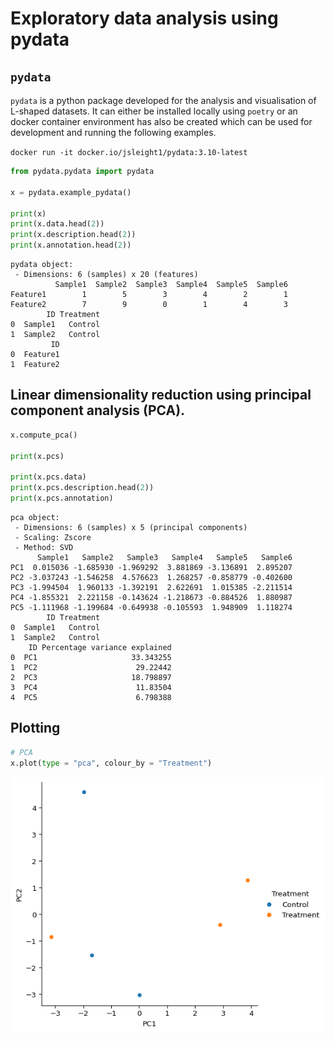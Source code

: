# Exploratory data analysis using pydata

## `pydata`

`pydata` is a python package developed for the analysis and
visualisation of L-shaped datasets. It can either be installed locally
using `poetry` or an docker container environment has also be created
which can be used for development and running the following examples.

`docker run -it docker.io/jsleight1/pydata:3.10-latest`

``` python
from pydata.pydata import pydata

x = pydata.example_pydata()

print(x)
print(x.data.head(2))
print(x.description.head(2))
print(x.annotation.head(2))
```

    pydata object:
     - Dimensions: 6 (samples) x 20 (features)
              Sample1  Sample2  Sample3  Sample4  Sample5  Sample6
    Feature1        1        5        3        4        2        1
    Feature2        7        9        0        1        4        3
            ID Treatment
    0  Sample1   Control
    1  Sample2   Control
             ID
    0  Feature1
    1  Feature2

## Linear dimensionality reduction using principal component analysis (PCA).

``` python
x.compute_pca()

print(x.pcs)

print(x.pcs.data)
print(x.pcs.description.head(2))
print(x.pcs.annotation)
```

    pca object:
     - Dimensions: 6 (samples) x 5 (principal components)
     - Scaling: Zscore
     - Method: SVD
          Sample1   Sample2   Sample3   Sample4   Sample5   Sample6
    PC1  0.015036 -1.685930 -1.969292  3.881869 -3.136891  2.895207
    PC2 -3.037243 -1.546258  4.576623  1.268257 -0.858779 -0.402600
    PC3 -1.994504  1.960133 -1.392191  2.622691  1.015385 -2.211514
    PC4 -1.855321  2.221158 -0.143624 -1.218673 -0.884526  1.880987
    PC5 -1.111968 -1.199684 -0.649938 -0.105593  1.948909  1.118274
            ID Treatment
    0  Sample1   Control
    1  Sample2   Control
        ID Percentage variance explained
    0  PC1                     33.343255
    1  PC2                      29.22442
    2  PC3                     18.798897
    3  PC4                      11.83504
    4  PC5                      6.798388

## Plotting

``` python
# PCA 
x.plot(type = "pca", colour_by = "Treatment")
```

![](README_files/figure-commonmark/cell-4-output-1.png)
